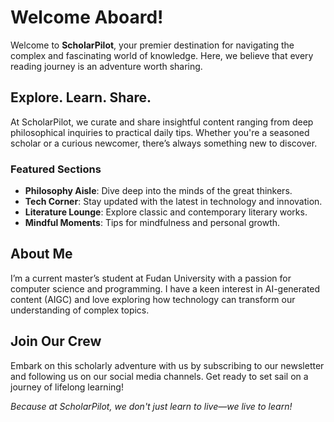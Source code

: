 # Welcome Aboard!

Welcome to **ScholarPilot**, your premier destination for navigating the complex and fascinating world of knowledge. Here, we believe that every reading journey is an adventure worth sharing.

## Explore. Learn. Share.

At ScholarPilot, we curate and share insightful content ranging from deep philosophical inquiries to practical daily tips. Whether you're a seasoned scholar or a curious newcomer, there’s always something new to discover.

### Featured Sections

- **Philosophy Aisle**: Dive deep into the minds of the great thinkers.
- **Tech Corner**: Stay updated with the latest in technology and innovation.
- **Literature Lounge**: Explore classic and contemporary literary works.
- **Mindful Moments**: Tips for mindfulness and personal growth.


## About Me

I’m a current master’s student at Fudan University with a passion for computer science and programming. I have a keen interest in AI-generated content (AIGC) and love exploring how technology can transform our understanding of complex topics. 


## Join Our Crew

Embark on this scholarly adventure with us by subscribing to our newsletter and following us on our social media channels. Get ready to set sail on a journey of lifelong learning!

*Because at ScholarPilot, we don't just learn to live—we live to learn!*
